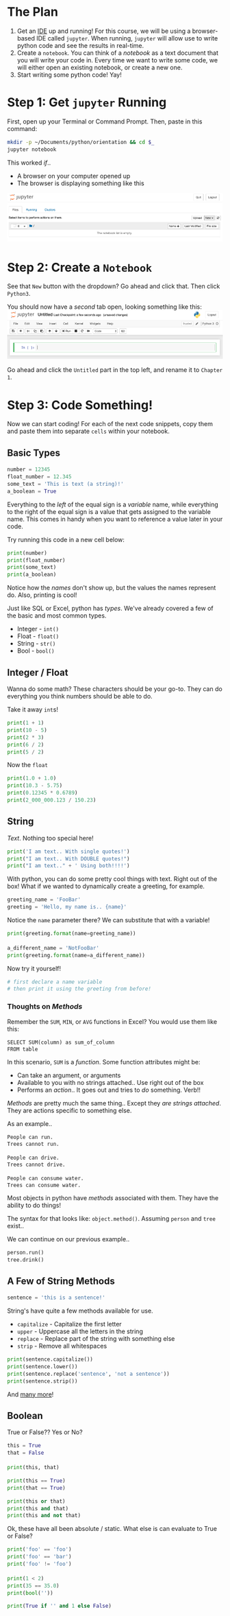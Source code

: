# The Plan

1. Get an [IDE](https://en.wikipedia.org/wiki/Integrated_development_environment) up and running!
For this course, we will be using a browser-based IDE called `jupyter`.
When running, `jupyter` will allow use to write python code and see the results in real-time.
2. Create a `notebook`. 
You can think of a _notebook_ as a text document that you will write your code in. 
Every time we want to write some code, we will either open an existing notebook, or create a new one.
3. Start writing some python code!
Yay!

# Step 1: Get `jupyter` Running

First, open up your Terminal or Command Prompt.
Then, paste in this command: 

```sh
mkdir -p ~/Documents/python/orientation && cd $_
jupyter notebook
```

This worked _if_..
* A browser on your computer opened up
* The browser is displaying something like this

![Jupyter Homepage](./images/jupyter_home.png)

# Step 2: Create a `Notebook`

See that `New` button with the dropdown?
Go ahead and click that. 
Then click `Python3`.

You should now have a _second_ tab open, looking something like this: 
![Notebook Empty](./images/jupyter_notebook_empty.png)

Go ahead and click the `Untitled` part in the top left, and rename it to `Chapter 1`.

# Step 3: Code Something!

Now we can start coding!
For each of the next code snippets, copy them and paste them into separate `cells` within your notebook.

## Basic Types

```python
number = 12345
float_number = 12.345
some_text = 'This is text (a string)!'
a_boolean = True
```

Everything to the _left_ of the equal sign is a _variable_ name, while everything to the right of the equal sign is a value that gets assigned to the variable name. 
This comes in handy when you want to reference a value later in your code. 

Try running this code in a new cell below: 
```python
print(number)
print(float_number)
print(some_text)
print(a_boolean)
```

Notice how the _names_ don't show up, but the values the names represent do.
Also, printing is cool!

Just like SQL or Excel, python has _types_.
We've already covered a few of the basic and most common types. 

* Integer - `int()`
* Float - `float()`
* String - `str()`
* Bool - `bool()`

## Integer / Float

Wanna do some math? 
These characters should be your go-to.
They can do everything you think numbers should be able to do.

Take it away `int`s!
```python
print(1 + 1)
print(10 - 5)
print(2 * 3)
print(6 / 2)
print(5 / 2)
```

Now the `float`
```python
print(1.0 + 1.0)
print(10.3 - 5.75)
print(0.12345 * 0.6789)
print(2_000_000.123 / 150.23)
```

## String

_Text_.
Nothing too special here!
 
```python
print('I am text.. With single quotes!')
print("I am text.. With DOUBLE quotes!")
print("I am text.." + ' Using both!!!!')
```

With python, you can do some pretty cool things with text.
Right out of the box!
What if we wanted to dynamically create a greeting, for example.
```python
greeting_name = 'FooBar'
greeting = 'Hello, my name is.. {name}'
```

Notice the `name` parameter there?
We can substitute that with a variable!
```python
print(greeting.format(name=greeting_name))

a_different_name = 'NotFooBar'
print(greeting.format(name=a_different_name))
```

Now try it yourself!
```python
# first declare a name variable
# then print it using the greeting from before!
```

### Thoughts on _Methods_

Remember the `SUM`, `MIN`, or `AVG` functions in Excel?
You would use them like this: 
```postgresql
SELECT SUM(column) as sum_of_column 
FROM table
```

In this scenario, `SUM` is a _function_. 
Some function attributes might be:
* Can take an argument, or arguments
* Available to you with no strings attached.. 
Use right out of the box
* Performs an _action_.. 
It goes out and tries to _do_ something. 
Verb!!

_Methods_ are pretty much the same thing..
Except they _are strings attached_. 
They are actions specific to something else. 

As an example.. 
```
People can run.
Trees cannot run.

People can drive.
Trees cannot drive.

People can consume water.
Trees can consume water.
```

Most objects in python have _methods_ associated with them. 
They have the ability to do things!

The syntax for that looks like: `object.method()`.
Assuming `person` and `tree` exist..

We can continue on our previous example.. 
```python
person.run()
tree.drink()
```

## A Few of String Methods
```python
sentence = 'this is a sentence!'
```

String's have quite a few methods available for use.
* `capitalize` - Capitalize the first letter
* `upper` - Uppercase all the letters in the string
* `replace` - Replace part of the string with something else
* `strip` - Remove all whitespaces

```python
print(sentence.capitalize())
print(sentence.lower())
print(sentence.replace('sentence', 'not a sentence'))
print(sentence.strip())
```

And [many more](https://docs.python.org/2.5/lib/string-methods.html)!

## Boolean

True or False?? 
Yes or No? 

```python
this = True
that = False

print(this, that)
```

```python
print(this == True)
print(that == True)
```

```python
print(this or that)
print(this and that)
print(this and not that)
```

Ok, these have all been absolute / static. 
What else is can evaluate to True or False?

```python
print('foo' == 'foo')
print('foo' == 'bar')
print('foo' != 'foo')

print(1 < 2)
print(35 == 35.0)
print(bool(''))
```

```python
print(True if '' and 1 else False)
```
